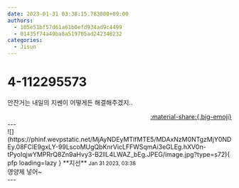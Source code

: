 ```yaml
---
date: 2023-01-31 03:38:15.783000+09:00
authors:
  - 105e51bf57d61a61b0efd934ad9c4499
  - 01435f74a49ba8a519705ad242348232
categories:
  - Jisun
---
```


# 4-112295573

<div class="post-container" markdown="1">
<div class="content-container md-sidebar__scrollwrap" markdown="1">

안잔거는 내일의 지쎈이 어떻게든 해결해주겠지..

</div>
</div>

<div style="text-align: right;" markdown="1">
<a href="https://weverse.io/fromis9/fanpost/4-112295573" style="text-align: right;">:material-share:{.big-emoji}</a>
</div>
---

<div class="comments-container md-sidebar__scrollwrap" markdown="1">
<div class="comment" markdown="1">
<div class='id-container' markdown="1">
![](https://phinf.wevpstatic.net/MjAyNDEyMTlfMTE5/MDAxNzM0NTgzMjY0NDEy.08FClE9gxLY-99LscoMUgQbKnrVicLFFWSqmAi3eGLEg.hXV0n-tPyoIqjwYMPRrQ8Zn9aHvy3-B2llL4LWAZ_bEg.JPEG/image.jpg?type=s72){ pfp loading=lazy }
**<span class="artist">지선</span>** <small>Jan 31 2023, 03:38</small><br>
</div>
<div class='comment-body' markdown="1">
영양제 넣어~
</div>
</div>
</div>
---
